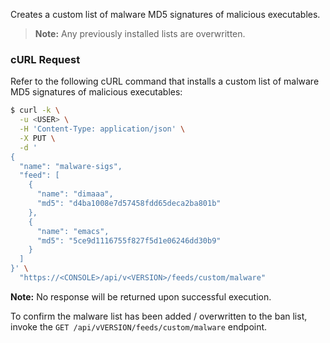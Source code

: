 Creates a custom list of malware MD5 signatures of malicious executables.

> **Note:** Any previously installed lists are overwritten.

### cURL Request

Refer to the following cURL command that installs a custom list of malware MD5 signatures of malicious executables:

```bash
$ curl -k \
  -u <USER> \
  -H 'Content-Type: application/json' \
  -X PUT \
  -d '
{
  "name": "malware-sigs",
  "feed": [
    {
      "name": "dimaaa",
      "md5": "d4ba1008e7d57458fdd65deca2ba801b"
    },
    {
      "name": "emacs",
      "md5": "5ce9d1116755f827f5d1e06246dd30b9"
    }
  ]
}' \
  "https://<CONSOLE>/api/v<VERSION>/feeds/custom/malware"
```

**Note:** No response will be returned upon successful execution.

To confirm the malware list has been added / overwritten to the ban list, invoke the `GET /api/vVERSION/feeds/custom/malware` endpoint.

